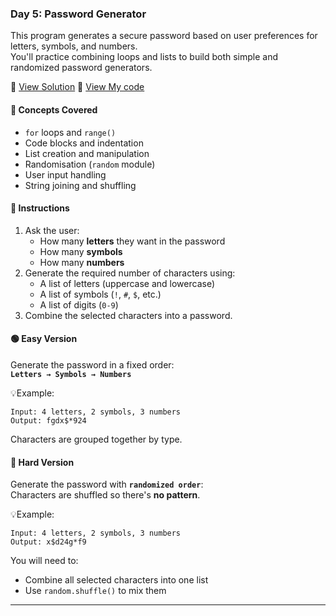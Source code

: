 ### Day 5: Password Generator  
This program generates a secure password based on user preferences for letters, symbols, and numbers.  
You'll practice combining loops and lists to build both simple and randomized password generators.

📄 [View Solution](solution.py) 📄 [View My code](d5.py)  

#### 🧠 Concepts Covered
- `for` loops and `range()`  
- Code blocks and indentation  
- List creation and manipulation  
- Randomisation (`random` module)  
- User input handling  
- String joining and shuffling

#### 📝 Instructions
1. Ask the user:
   - How many **letters** they want in the password  
   - How many **symbols**  
   - How many **numbers**  
2. Generate the required number of characters using:
   - A list of letters (uppercase and lowercase)  
   - A list of symbols (`!`, `#`, `$`, etc.)  
   - A list of digits (`0-9`)  
3. Combine the selected characters into a password.

#### 🟢 Easy Version  
Generate the password in a fixed order:  
**`Letters → Symbols → Numbers`**

💡Example:  
```text
Input: 4 letters, 2 symbols, 3 numbers  
Output: fgdx$*924
```

Characters are grouped together by type.

#### 🔴 Hard Version  
Generate the password with **`randomized order`**:  
Characters are shuffled so there's **no pattern**.

💡Example:  
```text
Input: 4 letters, 2 symbols, 3 numbers  
Output: x$d24g*f9
```
You will need to:
- Combine all selected characters into one list  
- Use `random.shuffle()` to mix them  

---